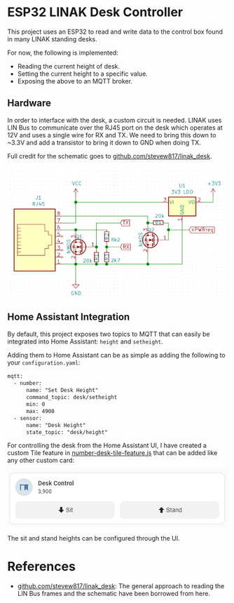 # ESP32 LINAK Desk Controller

This project uses an ESP32 to read and write data to the control box found in many LINAK standing desks.

For now, the following is implemented:
- Reading the current height of desk.
- Setting the current height to a specific value.
- Exposing the above to an MQTT broker.

## Hardware

In order to interface with the desk, a custom circuit is needed. LINAK uses LIN Bus to communicate over the RJ45 port on the desk which operates at 12V and uses a single wire for RX and TX. We need to bring this down to ~3.3V and add a transistor to bring it down to GND when doing TX.

Full credit for the schematic goes to [github.com/stevew817/linak_desk](https://github.com/stevew817/linak_desk).

![](./schematic.png)

## Home Assistant Integration

By default, this project exposes two topics to MQTT that can easily be integrated into Home Assistant: `height` and `setheight`.

Adding them to Home Assistant can be as simple as adding the following to your `configuration.yaml`:

```
mqtt:
  - number:
      name: "Set Desk Height"
      command_topic: desk/setheight
      min: 0
      max: 4900
  - sensor:
      name: "Desk Height"
      state_topic: "desk/height"
```

For controlling the desk from the Home Assistant UI, I have created a custom Tile feature in [number-desk-tile-feature.js](number-desk-tile-feature.js) that can be added like any other custom card:

![](./tile-card.png)

The sit and stand heights can be configured through the UI.

# References
- [github.com/stevew817/linak_desk](https://github.com/stevew817/linak_desk): The general approach to reading the LIN Bus frames and the schematic have been borrowed from here.